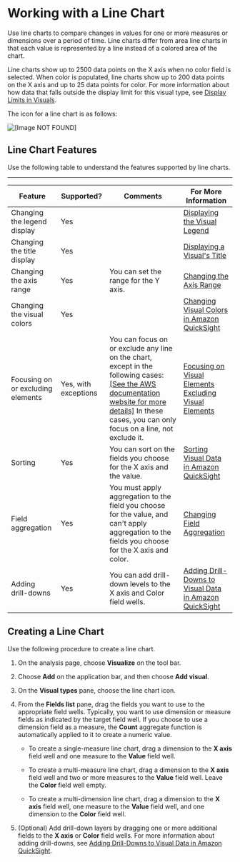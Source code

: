 # Working with a Line Chart<a name="line-chart"></a>

Use line charts to compare changes in values for one or more measures or dimensions over a period of time\. Line charts differ from area line charts in that each value is represented by a line instead of a colored area of the chart\.

Line charts show up to 2500 data points on the X axis when no color field is selected\. When color is populated, line charts show up to 200 data points on the X axis and up to 25 data points for color\. For more information about how data that falls outside the display limit for this visual type, see [Display Limits in Visuals](working-with-visual-types.md#display-limits)\.

The icon for a line chart is as follows:

![\[Image NOT FOUND\]](http://docs.aws.amazon.com/quicksight/latest/user/images/line-chart.png)

## Line Chart Features<a name="line-chart-features"></a>

Use the following table to understand the features supported by line charts\.


****  

| Feature | Supported? | Comments | For More Information | 
| --- | --- | --- | --- | 
| Changing the legend display | Yes |  | [Displaying the Visual Legend](formatting-a-visual.md#displaying-the-visual-legend) | 
| Changing the title display | Yes |  | [Displaying a Visual's Title](formatting-a-visual.md#displaying-visual-title) | 
| Changing the axis range | Yes | You can set the range for the Y axis\. | [Changing the Axis Range](formatting-a-visual.md#changing-axis-range) | 
| Changing the visual colors | Yes |  | [Changing Visual Colors in Amazon QuickSight](changing-visual-colors.md) | 
| Focusing on or excluding elements | Yes, with exceptions | You can focus on or exclude any line on the chart, except in the following cases: [\[See the AWS documentation website for more details\]](http://docs.aws.amazon.com/quicksight/latest/user/line-chart.html) In these cases, you can only focus on a line, not exclude it\. |  [Focusing on Visual Elements](focusing-on-visual-elements.md) [Excluding Visual Elements](excluding-visual-elements.md) | 
| Sorting | Yes | You can sort on the fields you choose for the X axis and the value\. | [Sorting Visual Data in Amazon QuickSight](sorting-visual-data.md) | 
| Field aggregation | Yes | You must apply aggregation to the field you choose for the value, and can't apply aggregation to the fields you choose for the X axis and color\. | [Changing Field Aggregation](changing-field-aggregation.md) | 
| Adding drill\-downs | Yes | You can add drill\-down levels to the X axis and Color field wells\. | [Adding Drill\-Downs to Visual Data in Amazon QuickSight](adding-drill-downs.md) | 

## Creating a Line Chart<a name="create-measure-line-chart"></a>

Use the following procedure to create a line chart\.

1. On the analysis page, choose **Visualize** on the tool bar\.

1. Choose **Add** on the application bar, and then choose **Add visual**\.

1. On the **Visual types** pane, choose the line chart icon\.

1. From the **Fields list** pane, drag the fields you want to use to the appropriate field wells\. Typically, you want to use dimension or measure fields as indicated by the target field well\. If you choose to use a dimension field as a measure, the **Count** aggregate function is automatically applied to it to create a numeric value\.

   + To create a single\-measure line chart, drag a dimension to the **X axis** field well and one measure to the **Value** field well\.

   + To create a multi\-measure line chart, drag a dimension to the **X axis** field well and two or more measures to the **Value** field well\. Leave the **Color** field well empty\.

   + To create a multi\-dimension line chart, drag a dimension to the **X axis** field well, one measure to the **Value** field well, and one dimension to the **Color** field well\.

1. \(Optional\) Add drill\-down layers by dragging one or more additional fields to the **X axis** or **Color** field wells\. For more information about adding drill\-downs, see [Adding Drill\-Downs to Visual Data in Amazon QuickSight](adding-drill-downs.md)\. 